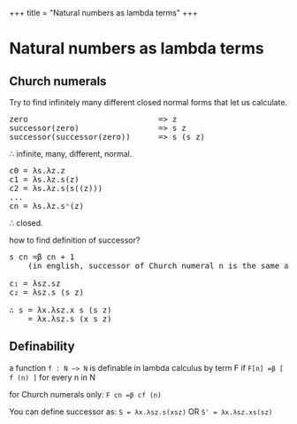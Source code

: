 +++
title = "Natural numbers as lambda terms"
+++

# Natural numbers as lambda terms
## Church numerals
Try to find infinitely many different closed normal forms that let us calculate.

<pre>
zero                            => z
successor(zero)                 => s z
successor(successor(zero))      => s (s z)
</pre>

∴ infinite, many, different, normal.

<pre>
c0 = λs.λz.z
c1 = λs.λz.s(z)
c2 = λs.λz.s(s((z)))
...
cn = λs.λz.sⁿ(z)
</pre>

∴ closed.

how to find definition of successor?

<pre>
s cn =β cn + 1
    (in english, successor of Church numeral n is the same as the Church numeral + 1)

c₁ = λsz.sz
c₂ = λsz.s (s z)

∴ s = λx.λsz.x s (s z)
    = λx.λsz.s (x s z)
</pre>

## Definability
a function `f : N —> N` is definable in lambda calculus by term F if `F[n] =β [ f (n) ]` for every n in N

for Church numerals only: `F cn =β cf (n)`

You can define successor as: `S = λx.λsz.s(xsz)` OR `S' = λx.λsz.xs(sz)`
